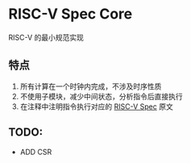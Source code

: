 # RISC-V Spec Core

RISC-V 的最小规范实现

## 特点

1. 所有计算在一个时钟内完成，不涉及时序性质
2. 不使用子模块，减少中间状态，分析指令后直接执行
3. 在注释中注明指令执行对应的 [RISC-V Spec](https://riscv.org/technical/specifications/) 原文

## TODO:
- ADD CSR
